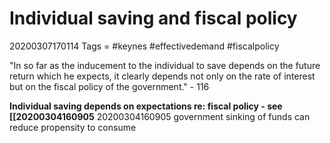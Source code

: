 # Individual saving and fiscal policy
20200307170114
Tags = #keynes #effectivedemand #fiscalpolicy

"In so far as the inducement to the individual to save depends on the future  return which he expects, it clearly depends not only  on the rate of interest but on the fiscal policy of the  government." - 116

**Individual saving depends on expectations re: fiscal policy - see [[20200304160905** 20200304160905 government sinking of funds can reduce propensity to consume